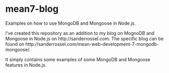 # mean7-blog
Examples on how to use MongoDB and Mongoose in Node.js.

<p>I've created this repository as an addition to my blog on MognoDB and Mongoose in Node.js on http://sanderrossel.com. The specific blog can be found on http://sanderrossel.com/mean-web-development-7-mongodb-mongoose/.</p>
<p>It simply contains some examples of some MongoDB and Mongoose features in Node.js.</p>
